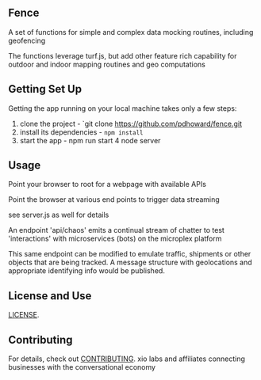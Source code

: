 
## Fence

A set of functions for simple and complex data mocking routines, including geofencing

The functions leverage turf.js, but add other feature rich capability for outdoor and indoor mapping routines and geo computations

## Getting Set Up

Getting the app running on your local machine takes only a few steps:

1. clone the project - `git clone https://github.com/pdhoward/fence.git
2. install its dependencies - `npm install`
3. start the app - npm run start
4 node server

## Usage

Point your browser to root for a webpage with available APIs

Point the browser at various end points to trigger data streaming

see server.js as well for details

An endpoint 'api/chaos' emits a continual stream of chatter to test 'interactions' with microservices (bots) on the microplex platform

This same endpoint can be modified to emulate traffic, shipments or other objects that are being tracked. A message structure with geolocations and appropriate identifying info would be
published.

## License and Use
 [LICENSE](LICENSE.txt).

## Contributing

For details, check out [CONTRIBUTING](CONTRIBUTING.md).
xio labs and affiliates
connecting businesses with the conversational economy
